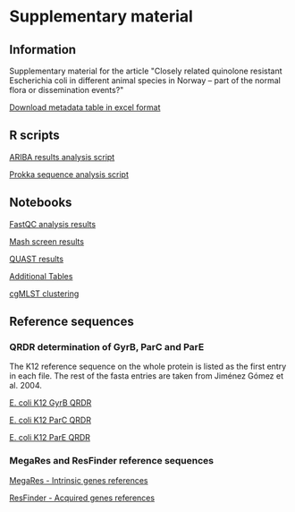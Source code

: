 # Supplementary material

## Information
Supplementary material for the article "Closely related quinolone resistant Escherichia coli in different animal species in Norway – part of the normal flora or dissemination events?"

[Download metadata table in excel format](total_data.xlsx)

## R scripts
[ARIBA results analysis script](/scripts/ARIBA_analysis.R)

[Prokka sequence analysis script](/scripts/prokka_check.R)

## Notebooks
[FastQC analysis results](/notebooks/fastqc_analysis.html)

[Mash screen results](/notebooks/mash_analysis.html)

[QUAST results](/notebooks/assembly_metrics.html)

[Additional Tables](/notebooks/article_notebook2.html)

[cgMLST clustering](/notebooks/Clustering_analysis.html)

## Reference sequences

### QRDR determination of GyrB, ParC and ParE
The K12 reference sequence on the whole protein is listed as the first entry in each file.
The rest of the fasta entries are taken from Jiménez Gómez et al. 2004.

[E. coli K12 GyrB QRDR](/reference_genes/gyrB_QRDR_ref.fasta)

[E. coli K12 ParC QRDR](/reference_genes/parC_QRDR_ref.fasta)

[E. coli K12 ParE QRDR](/reference_genes/parE_QRDR_ref.fasta)

### MegaRes and ResFinder reference sequences
[MegaRes - Intrinsic genes references](/reference_genes/total_megares_references.fa)

[ResFinder - Acquired genes references](/reference_genes/total_resfinder_references.fa)